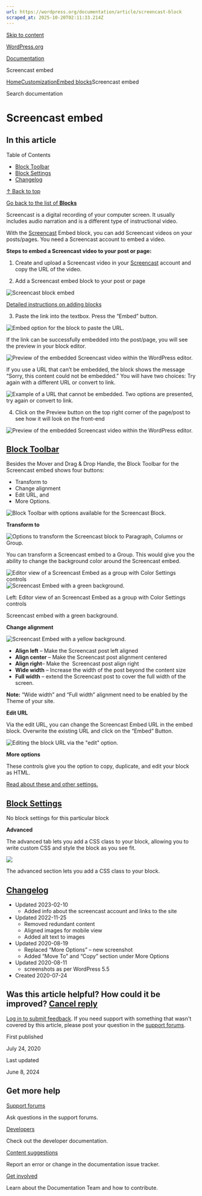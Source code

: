 ```yaml
---
url: https://wordpress.org/documentation/article/screencast-block
scraped_at: 2025-10-20T02:11:33.214Z
---
```


[Skip to content](https://wordpress.org/documentation/article/screencast-block/#wp--skip-link--target)

[WordPress.org](https://wordpress.org/)

[Documentation](https://wordpress.org/documentation)

Screencast embed

[Home](https://wordpress.org/documentation)[Customization](https://wordpress.org/documentation/customization/)[Embed blocks](https://wordpress.org/documentation/category/embed-blocks/)Screencast embed

Search documentation

# Screencast embed

## In this article

Table of Contents

- [Block Toolbar](https://wordpress.org/documentation/article/screencast-block/#block-toolbar)
- [Block Settings](https://wordpress.org/documentation/article/screencast-block/#block-settings)
- [Changelog](https://wordpress.org/documentation/article/screencast-block/#changelog)

[↑ Back to top](https://wordpress.org/documentation/article/screencast-block/#wp--skip-link--target)

[Go back to the list of **Blocks**](https://wordpress.org/documentation/article/blocks/)

Screencast is a digital recording of your computer screen. It usually includes audio narration and is a different type of instructional video.

With the [Screencast](https://www.techsmith.com/screencast.html) Embed block, you can add Screencast videos on your posts/pages. You need a Screencast account to embed a video.

**Steps to embed a Screencast video to your post or page:**

1. Create and upload a Screencast video in your [Screencast](https://app.screencast.com/) account and copy the URL of the video.

2. Add a Screencast embed block to your post or page

![Screencast block embed ](https://wordpress.org/documentation/files/2020/08/add-embed-screencast-WP5.5r8.3.png)

[Detailed instructions on adding blocks](https://wordpress.org/documentation/article/adding-a-new-block/)

3. Paste the link into the textbox. Press the “Embed” button.

![Embed option for the block to paste the URL.](https://wordpress.org/documentation/files/2020/08/put-link-WP5.5r8.3.png)

If the link can be successfully embedded into the post/page, you will see the preview in your block editor.

![Preview of the embedded Screencast video within the WordPress editor.](https://wordpress.org/documentation/files/2020/08/preview-1-WP5.5r8.3.png)

If you use a URL that can’t be embedded, the block shows the message “Sorry, this content could not be embedded.” You will have two choices: Try again with a different URL or convert to link.

![Example of a URL that cannot be embedded. Two options are presented, try again or convert to link.](https://wordpress.org/documentation/files/2020/08/Not-embeded-WP5.5r8.3.png)

4. Click on the Preview button on the top right corner of the page/post to see how it will look on the front-end

![Preview of the embedded Screencast video within the WordPress editor.](https://wordpress.org/documentation/files/2020/07/image-6-1024x469.png)

## [Block Toolbar](https://wordpress.org/documentation/article/screencast-block/\#block-toolbar)

Besides the Mover and Drag & Drop Handle, the Block Toolbar for the  Screencast embed shows four buttons:

- Transform to
- Change alignment
- Edit URL, and
- More Options.

![Block Toolbar with options available for the Screencast Block.](https://wordpress.org/documentation/files/2020/08/preview-1-WP5.5r8.3-1.png)

**Transform to**

![Options to transform the Screencast block to Paragraph, Columns or Group.](https://wordpress.org/documentation/files/2020/08/transform-to-WP5.5r8.3.png)

You can transform a Screencast embed to a Group. This would give you the ability to change the background color around the Screencast embed.

![Editor view of a Screencast Embed as a group with Color Settings controls](https://wordpress.org/documentation/files/2020/08/grouping-WP5.5r8.3-1024x483.png)![Screencast Embed with a green background.](https://wordpress.org/documentation/files/2020/08/grouping-backgroung-color-WP5.5r8.3.png)

Left: Editor view of an Screencast Embed as a group with Color Settings controls

Screencast embed with a green background.

**Change alignment**

![Screencast Embed with a yellow background.](https://wordpress.org/documentation/files/2020/08/alignment-WP5.5r8.3.png)

- **Align left** – Make the Screencast post left aligned
- **Align center** – Make the Screencast post alignment centered
- **Align right**– Make the  Screencast post align right
- **Wide width** – Increase the width of the post beyond the content size
- **Full width** – extend the Screencast post to cover the full width of the screen.

**Note:** “Wide width” and “Full width” alignment need to be enabled by the Theme of your site.

**Edit URL**

Via the edit URL, you can change the Screencast Embed URL in the embed block. Overwrite the existing URL and click on the “Embed” Button.

![Editing the block URL via the "edit" option.](https://wordpress.org/documentation/files/2020/08/edit-WP5.5r8.3.png)

**More options**

These controls give you the option to copy, duplicate, and edit your block as HTML.

[Read about these and other settings.](https://wordpress.org/documentation/article/more-options/)

## [Block Settings](https://wordpress.org/documentation/article/screencast-block/\#block-settings)

No block settings for this particular block

**Advanced**

The advanced tab lets you add a CSS class to your block, allowing you to write custom CSS and style the block as you see fit.

![](https://wordpress.org/documentation/files/2020/07/image-16.png)

The advanced section lets you add a CSS class to your block.

## [Changelog](https://wordpress.org/documentation/article/screencast-block/\#changelog)

- Updated 2023-02-10
  - Added info about the screencast account and links to the site
- Updated 2022-11-25
  - Removed redundant content
  - Aligned images for mobile view
  - Added alt text to images
- Updated 2020-08-19
  - Replaced “More Options” – new screenshot
  - Added “Move To” and “Copy” section under More Options
- Updated 2020-08-11
  - screenshots as per WordPress 5.5
- Created 2020-07-24

## Was this article helpful? How could it be improved? [Cancel reply](https://wordpress.org/documentation/article/screencast-block/\#respond)

[Log in to submit feedback](https://login.wordpress.org/?redirect_to=https%3A%2F%2Fwordpress.org%2Fdocumentation%2Farticle%2Fscreencast-block%2F&locale=en_US). If you need support with something that wasn't covered by this article, please post your question in the [support forums](https://wordpress.org/support/forums/).

First published

July 24, 2020

Last updated

June 8, 2024

## Get more help

[Support forums](https://wordpress.org/support/forums/)

Ask questions in the support forums.

[Developers](https://developer.wordpress.org/)

Check out the developer documentation.

[Content suggestions](https://github.com/WordPress/Documentation-Issue-Tracker/issues)

Report an error or change in the documentation issue tracker.

[Get involved](https://make.wordpress.org/docs/)

Learn about the Documentation Team and how to contribute.